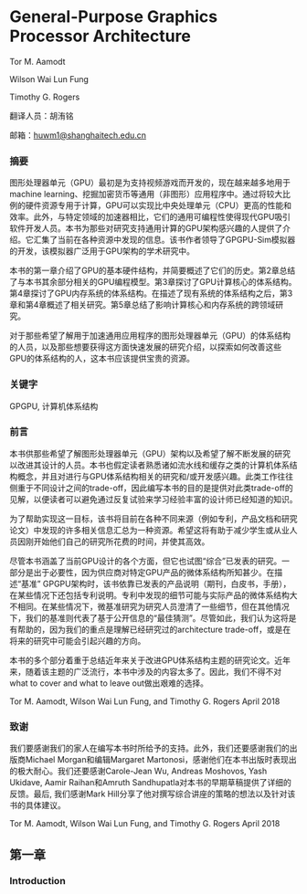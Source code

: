 # General-Purpose Graphics Processor Architecture

Tor M. Aamodt 

Wilson Wai Lun Fung 

Timothy G. Rogers

翻译人员：胡洧铭

邮箱：huwm1@shanghaitech.edu.cn

### 摘要

​	图形处理器单元（GPU）最初是为支持视频游戏而开发的，现在越来越多地用于machine learning、挖掘加密货币等通用（非图形）应用程序中。通过将较大比例的硬件资源专用于计算，GPU可以实现比中央处理单元（CPU）更高的性能和效率。此外，与特定领域的加速器相比，它们的通用可编程性使得现代GPU吸引软件开发人员。本书为那些对研究支持通用计算的GPU架构感兴趣的人提供了介绍。它汇集了当前在各种资源中发现的信息。该书作者领导了GPGPU-Sim模拟器的开发，该模拟器广泛用于GPU架构的学术研究中。

​	本书的第一章介绍了GPU的基本硬件结构，并简要概述了它们的历史。第2章总结了与本书其余部分相关的GPU编程模型。第3章探讨了GPU计算核心的体系结构。第4章探讨了GPU内存系统的体系结构。在描述了现有系统的体系结构之后，第3章和第4章概述了相关研究。第5章总结了影响计算核心和内存系统的跨领域研究。

​	对于那些希望了解用于加速通用应用程序的图形处理器单元（GPU）的体系结构的人员，以及那些想要获得这方面快速发展的研究介绍，以探索如何改善这些GPU的体系结构的人，这本书应该提供宝贵的资源。

### 关键字

GPGPU, 计算机体系结构

### 前言

​	本书供那些希望了解图形处理器单元（GPU）架构以及希望了解不断发展的研究以改进其设计的人员。本书也假定读者熟悉诸如流水线和缓存之类的计算机体系结构概念，并且对进行与GPU体系结构相关的研究和/或开发感兴趣。此类工作往往侧重于不同设计之间的trade-off，因此编写本书的目的是提供对此类trade-off的见解，以便读者可以避免通过反复试验来学习经验丰富的设计师已经知道的知识。

​	为了帮助实现这一目标，该书将目前在各种不同来源（例如专利，产品文档和研究论文）中发现的许多相关信息汇总为一种资源。希望这将有助于减少学生或从业人员因刚开始他们自己的研究所花费的时间，并使其高效。

​	尽管本书涵盖了当前GPU设计的各个方面，但它也试图“综合”已发表的研究。一部分是出于必要性，因为供应商对特定GPU产品的微体系结构所知甚少。在描述“基准” GPGPU架构时，该书依靠已发表的产品说明（期刊，白皮书，手册），在某些情况下还包括专利说明。专利中发现的细节可能与实际产品的微体系结构大不相同。在某些情况下，微基准研究为研究人员澄清了一些细节，但在其他情况下，我们的基准则代表了基于公开信息的“最佳猜测”。尽管如此，我们认为这将是有帮助的，因为我们的重点是理解已经研究过的architecture trade-off，或是在将来的研究中可能会引起兴趣的方向。

​	本书的多个部分着重于总结近年来关于改进GPU体系结构主题的研究论文。近年来，随着该主题的广泛流行，本书中涉及的内容太多了。因此，我们不得不对what to cover and what to leave out做出艰难的选择。

Tor M. Aamodt, Wilson Wai Lun Fung, and Timothy G. Rogers
April 2018

### 致谢

​	我们要感谢我们的家人在编写本书时所给予的支持。此外，我们还要感谢我们的出版商Michael Morgan和编辑Margaret  Martonosi，感谢他们在本书出版时表现出的极大耐心。我们还要感谢Carole-Jean Wu, Andreas Moshovos, Yash  Ukidave, Aamir Raihan和Amruth Sandhupatla对本书的早期草稿提供了详细的反馈。最后, 我们感谢Mark  Hill分享了他对撰写综合讲座的策略的想法以及针对该书的具体建议。

Tor M. Aamodt, Wilson Wai Lun Fung, and Timothy G. Rogers
April 2018

## 第一章

### Introduction


